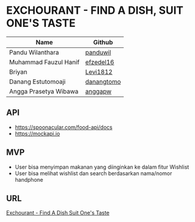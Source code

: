 # EXCHOURANT - FIND A DISH, SUIT ONE'S TASTE
| Name                  | Github   |
|-----------------------|----------|
| Pandu Wilanthara      | [panduwil](https://github.com/panduwil) |
| Muhammad Fauzul Hanif | [efzedel16](https://github.com/efzedel16) |
| Briyan                | [Levi1812](https://github.com/Levi1812) |
| Danang Estutomoaji    | [danangtomo](https://github.com/danangtomo) |
| Angga Prasetya Wibawa | [anggapw](https://github.com/anggapw) |


## API
- https://spoonacular.com/food-api/docs
- https://mockapi.io

## MVP
- User bisa menyimpan makanan yang diinginkan ke dalam fitur Wishlist
- User bisa melihat wishlist dan search berdasarkan nama/nomor handphone

## URL
[Exchourant - Find A Dish Suit One's Taste](https://echo-noted.netlify.app/)

